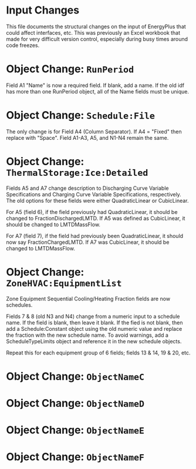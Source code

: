 Input Changes
=============

This file documents the structural changes on the input of EnergyPlus that could affect interfaces, etc.
This was previously an Excel workbook that made for very difficult version control, especially during busy times around code freezes.

# Object Change: `RunPeriod`
Field A1 "Name" is now a required field. If blank, add a name. If the old idf has more than one RunPeriod object, all of the Name fields must be unique.

# Object Change: `Schedule:File`
The only change is for Field A4 (Column Separator). If A4 = "Fixed" then replace with "Space". Field A1-A3, A5, and N1-N4 remain the same.

# Object Change: `ThermalStorage:Ice:Detailed`
Fields A5 and A7 change description to Discharging Curve Variable Specifications and Charging Curve Variable Specifications, respectively.  The old options for these fields were either QuadraticLinear or CubicLinear.  

For A5 (field 6), if the field previously had QuadraticLinear, it should be changed to FractionDischargedLMTD.  If A5 was defined as CubicLinear, it should be changed to LMTDMassFlow.  

For A7 (field 7), if the field had previously been QuadraticLinear, it should now say FractionChargedLMTD.  If A7 was CubicLinear, it should be changed to LMTDMassFlow.

# Object Change: `ZoneHVAC:EquipmentList`
Zone Equipment <n></n> Sequential Cooling/Heating Fraction fields are now schedules.

Fields 7 & 8 (old N3 and N4) change from a numeric input to a schedule name.
If the field is blank, then leave it blank.
If the fied is not blank, then add a Schedule:Constant object using the old numeric value and replace the fraction with the new schedule name.
To avoid warnings, add a ScheduleTypeLimits object and reference it in the new schedule objects.

Repeat this for each equipment group of 6 fields; fields 13 & 14, 19 & 20, etc.

# Object Change: `ObjectNameC`

# Object Change: `ObjectNameD`

# Object Change: `ObjectNameE`

# Object Change: `ObjectNameF`

